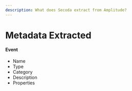 ```yaml
---
description: What does Secoda extract from Amplitude?
---
```


# Metadata Extracted

#### Event

* Name
* Type
* Category
* Description
* Properties
